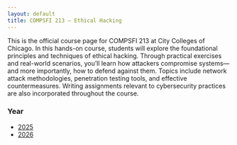 ```yaml
---
layout: default
title: COMPSFI 213 – Ethical Hacking
---
```


This is the official course page for COMPSFI 213 at City Colleges of Chicago. In this hands-on course, students will explore the foundational principles and techniques of ethical hacking. Through practical exercises and real-world scenarios, you’ll learn how attackers compromise systems—and more importantly, how to defend against them. Topics include network attack methodologies, penetration testing tools, and effective countermeasures. Writing assignments relevant to cybersecurity practices are also incorporated throughout the course.

### Year
- [2025](/2025)
- [2026](/2026)




